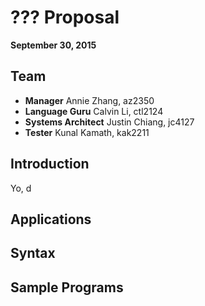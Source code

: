 ??? Proposal
=============

**September 30, 2015**

Team
-------------
- **Manager** Annie Zhang, az2350
- **Language Guru** Calvin Li, ctl2124
- **Systems Architect** Justin Chiang, jc4127
- **Tester** Kunal Kamath, kak2211

Introduction
-------------
Yo, d

Applications
-------------

Syntax
-------------


Sample Programs
-------------

